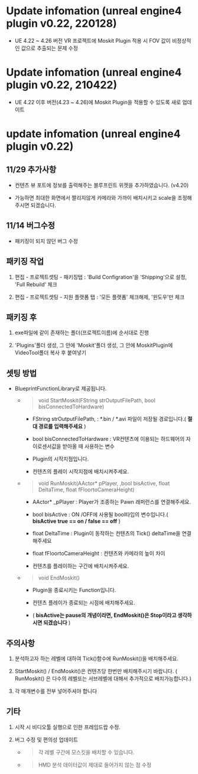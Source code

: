 ﻿# Update infomation (unreal engine4 plugin v0.22, 220128)

- UE 4.22 ~ 4.26 버전 VR 프로젝트에 Moskit Plugin 적용 시 FOV 값이 비정상적인 값으로 추출되는 문제 수정

# Update infomation (unreal engine4 plugin v0.22, 210422)

- UE 4.22 이후 버전(4.23 ~ 4.26)에 Moskit Plugin을 적용할 수 있도록 새로 업데이트
 
 # update infomation (unreal engine4 plugin v0.22)

## 11/29 추가사항

- 컨텐츠 뷰 포트에 정보를 출력해주는 블루프린트 위젯을 추가하였습니다. (v4.20)

- 가능하면 최대한 화면에서 짤리지않게 카메라와 가까이 배치시키고 scale을 조정해주시면 되겠습니다.

## 11/14 버그수정

- 패키징이 되지 않던 버그 수정

## 패키징 작업

1. 편집 - 프로젝트셋팅 - 패키징탭 : 'Build Configration'을 'Shipping'으로 설정, 'Full Rebuild' 체크

2. 편집 - 프로젝트셋팅 - 지원 플랫폼 탭 : '모든 플랫폼' 체크해제, '윈도우'만 체크

## 패키징 후

1. exe파일에 같이 존재하는 폴더(프로젝트이름)에 순서대로 진행

2. 'Plugins'폴더 생성, 그 안에 'Moskit'폴더 생성, 그 안에 MoskitPlugin에 VideoTool폴더 복사 후 붙여넣기

## 셋팅 방법

- BlueprintFunctionLibrary로 제공됩니다.
		
	* > void StartMoskit(FString strOutputFilePath, bool bisConnectedToHardware)

		* FString strOutputFilePath, : *.bin / *.avi 파일이 저장될 경로입니다.( **절대 경로를 입력해주세요** )

		* bool bisConnectedToHardware : VR컨텐츠에 이용되는 하드웨어의 자이로센서값을 받아올 때 사용하는 변수

		* Plugin의 시작지점입니다. 		

		* 컨텐츠의 플레이 시작지점에 배치시켜주세요.


	* > void RunMoskit(AActor* pPlayer, ,bool bisActive, float DeltaTime, float fFloortoCameraHeight)

		* AActor* _pPlayer : Player가 조종하는 Pawn 래퍼런스를 연결해주세요.

		* bool bisActive  : ON /OFF에 사용될 bool타입의 변수입니다.( **bisActive  true == on / false == off** )

		* float DeltaTime : Plugin이 동작하는 컨텐츠의 Tick() deltaTime을 연결해주세요

		* float  fFloortoCameraHeight : 컨텐츠와 카메라의 높이 차이

		* 컨텐츠를 플레이하는 구간에 배치시켜주세요.

	
	* > void EndMoskit()

		* Plugin을 종료시키는 Function입니다.	

		* 컨텐츠 플레이가 종료되는 시점에 배치해주세요.

		* ( **bisActive는 pause의 개념이라면, EndMoskit()은 Stop이라고 생각하시면 되겠습니다** )

## 주의사항
1. 분석하고자 하는 레벨에 대하여 Tick()함수에 RunMoskit()을 배치해주세요.

2. StartMoskit() / EndMoskit()은 컨텐츠당 한번만 배치해주시기 바랍니다. 
( RunMoskit() 은 다수의 레벨또는 서브레벨에 대해서 추가적으로 배치가능합니다.)

3. 각 매개변수를 전부 넣어주셔야 합니다


## 기타

1. 시작 시 비디오툴 실행으로 인한 프레임드랍 수정.

2. 버그 수정 및 편의성 업데이트

	* > 각 레벨 구간에 모스킷을 배치할 수 있습니다.
	 
	* > HMD 분석 데이터값이 제대로 들어가지 않는 점 수정
